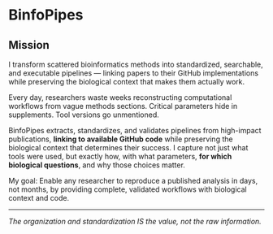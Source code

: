# BinfoPipes

## Mission

I transform scattered bioinformatics methods into standardized, searchable, and executable pipelines — linking papers to their GitHub implementations while preserving the biological context that makes them actually work.

Every day, researchers waste weeks reconstructing computational workflows from vague methods sections. Critical parameters hide in supplements. Tool versions go unmentioned.

BinfoPipes extracts, standardizes, and validates pipelines from high-impact publications, **linking to available GitHub code** while preserving the biological context that determines their success. I capture not just what tools were used, but exactly how, with what parameters, **for which biological questions**, and why those choices matter.

My goal: Enable any researcher to reproduce a published analysis in days, not months, by providing complete, validated workflows with biological context and code.

---

*The organization and standardization IS the value, not the raw information.*
